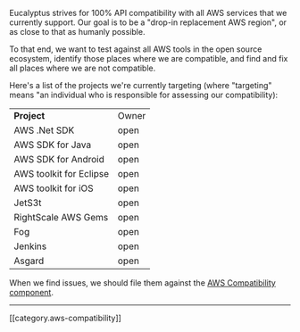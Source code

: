 Eucalyptus strives for 100% API compatibility with all AWS services that we currently support.  Our goal is to be a "drop-in replacement AWS region", or as close to that as humanly possible.

To that end, we want to test against all AWS tools in the open source ecosystem, identify those places where we are compatible, and find and fix all places where we are not compatible.

Here's a list of the projects we're currently targeting (where "targeting" means "an individual who is responsible for assessing our compatibility):

<table>
  <tr><td><b>Project</b></td><td>Owner</td></tr>
  <tr><td>AWS .Net SDK</td><td>open</td></tr>
  <tr><td>AWS SDK for Java</td><td>open</td></tr>
  <tr><td>AWS SDK for Android</td><td>open</td></tr>
  <tr><td>AWS toolkit for Eclipse</td><td>open</td></tr>
  <tr><td>AWS toolkit for iOS</td><td>open</td></tr>
  <tr><td>JetS3t</td><td>open</td></tr>
  <tr><td>RightScale AWS Gems</td><td>open</td></tr>
  <tr><td>Fog</td><td>open</td></tr>
  <tr><td>Jenkins</td><td>open</td></tr>
  <tr><td>Asgard</td><td>open</td></tr>
</table>

When we find issues, we should file them against the [AWS Compatibility component](https://eucalyptus.atlassian.net/browse/EUCA/component/10201).

*****

[[category.aws-compatibility]]